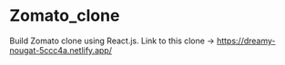 # Zomato_clone
Build Zomato clone using React.js.
Link to this clone -> https://dreamy-nougat-5ccc4a.netlify.app/
